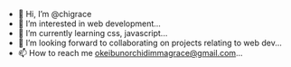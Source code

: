 - 👋 Hi, I’m @chigrace
- 👀 I’m interested in web development...
- 🌱 I’m currently learning css, javascript...
- 💞️ I’m looking forward to collaborating on projects relating to web dev...
- 📫 How to reach me okeibunorchidimmagrace@gmail.com...

<!---
chigrace/chigrace is a ✨ special ✨ repository because its `README.md` (this file) appears on your GitHub profile.
You can click the Preview link to take a look at your changes.
--->
